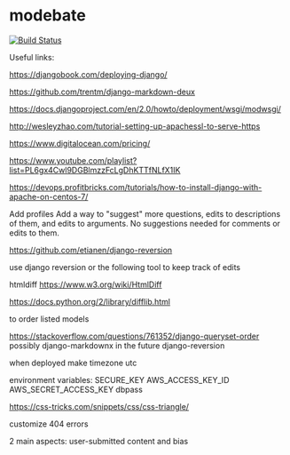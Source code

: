 # modebate

[![Build Status](https://travis-ci.com/ia03/modebate.svg?token=6qe7V8ytfcGZ8NDXzzgq&branch=master)](https://travis-ci.com/ia03/modebate)

Useful links:

https://djangobook.com/deploying-django/

https://github.com/trentm/django-markdown-deux

https://docs.djangoproject.com/en/2.0/howto/deployment/wsgi/modwsgi/

http://wesleyzhao.com/tutorial-setting-up-apachessl-to-serve-https

https://www.digitalocean.com/pricing/

https://www.youtube.com/playlist?list=PL6gx4Cwl9DGBlmzzFcLgDhKTTfNLfX1IK

https://devops.profitbricks.com/tutorials/how-to-install-django-with-apache-on-centos-7/

Add profiles
Add a way to "suggest" more questions, edits to descriptions of them, and edits to arguments. No suggestions needed for comments or edits to them.


https://github.com/etianen/django-reversion

use django reversion or the following tool to keep track of edits

htmldiff https://www.w3.org/wiki/HtmlDiff

https://docs.python.org/2/library/difflib.html

to order listed models

https://stackoverflow.com/questions/761352/django-queryset-order
possibly django-markdownx in the future
django-reversion

when deployed make timezone utc

environment variables:
SECURE_KEY
AWS_ACCESS_KEY_ID
AWS_SECRET_ACCESS_KEY
dbpass

https://css-tricks.com/snippets/css/css-triangle/

customize 404 errors

2 main aspects: user-submitted content and bias
